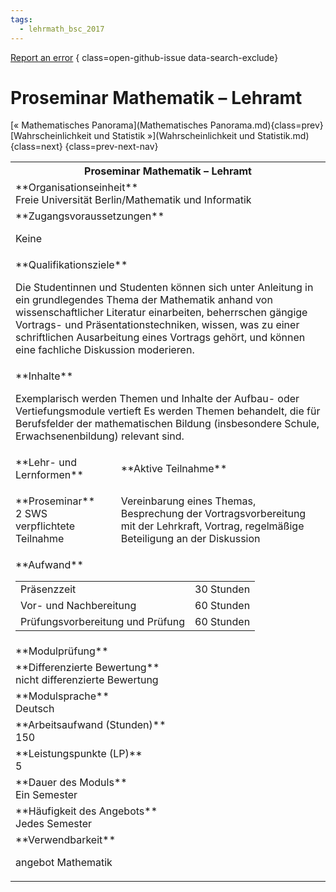 ```yaml
---
tags:
  - lehrmath_bsc_2017
---
```

[Report an error](https://github.com/SGSSGene/FUB-SUP/issues/new?title=Error%20in%20%22Proseminar%20Mathematik%20%E2%80%93%20Lehramt%22&body=There%20seems%20to%20be%20an%20error%20in%20module%20%22Proseminar%20Mathematik%20%E2%80%93%20Lehramt%22%2E%0A%0A%3CDescribe%20here%20a%20slightly%20more%20detailed%20description%20of%20what%20is%20wrong%3E&labels=bug)
{ class=open-github-issue data-search-exclude}

# Proseminar Mathematik – Lehramt

[« Mathematisches Panorama](Mathematisches Panorama.md){class=prev}
[Wahrscheinlichkeit und Statistik »](Wahrscheinlichkeit und Statistik.md){class=next}
{class=prev-next-nav}

<table markdown id="moduledesc">
<tr markdown class="moduledesc_head"><th colspan="2">Proseminar Mathematik – Lehramt </th></tr>
<tr markdown><td colspan="2">**Organisationseinheit**   <br>Freie Universität Berlin/Mathematik und Informatik</td></tr>


<tr markdown><td colspan="2">**Zugangsvoraussetzungen** <br>

Keine


</td></tr>
<tr markdown><td colspan="2">**Qualifikationsziele**    <br>

Die Studentinnen und Studenten können sich unter Anleitung in ein
grundlegendes Thema der Mathematik anhand von wissenschaftlicher Literatur
einarbeiten, beherrschen gängige Vortrags- und Präsentationstechniken,
wissen, was zu einer schriftlichen Ausarbeitung eines Vortrags gehört, und
können eine fachliche Diskussion moderieren.


</td></tr>
<tr markdown><td colspan="2">**Inhalte**                <br>

Exemplarisch werden Themen und Inhalte der Aufbau- oder Vertiefungsmodule
vertieft Es werden Themen behandelt, die für Berufsfelder der mathematischen
Bildung (insbesondere Schule, Erwachsenenbildung) relevant sind.


</td></tr>

<tr markdown><td>**Lehr- und Lernformen**</td><td>**Aktive Teilnahme**</td></tr>
<tr markdown><td> **Proseminar** <br>2 SWS <br> verpflichtete Teilnahme</td><td>

Vereinbarung eines Themas, Besprechung der Vortragsvorbereitung mit der Lehrkraft, Vortrag, regelmäßige Beteiligung an der Diskussion
</td></tr>
<tr markdown><td colspan="2">**Aufwand**                <br>
<table class="aufwand_table">
<tr><td>Präsenzzeit</td><td>30 Stunden</td></tr>
<tr><td>Vor- und Nachbereitung</td><td>60 Stunden</td></tr>
<tr><td>Prüfungsvorbereitung und Prüfung</td><td>60 Stunden</td></tr>
</table>

</td></tr>
<tr markdown><td colspan="2">**Modulprüfung**             <br>

</td></tr>
<tr markdown><td colspan="2">**Differenzierte Bewertung** <br>nicht differenzierte Bewertung

</td></tr>
<tr markdown><td colspan="2">**Modulsprache**             <br>Deutsch</td></tr>
<tr markdown><td colspan="2">**Arbeitsaufwand (Stunden)** <br>150</td></tr>
<tr markdown><td colspan="2">**Leistungspunkte (LP)**     <br>5</td></tr>
<tr markdown><td colspan="2">**Dauer des Moduls**         <br>Ein Semester</td></tr>
<tr markdown><td colspan="2">**Häufigkeit des Angebots**  <br>Jedes Semester</td></tr>
<tr markdown><td colspan="2">**Verwendbarkeit**           <br>

angebot Mathematik


</td></tr>

</table>
